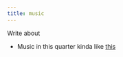 ```yaml
---
title: music
---
```


Write about 
- Music in this quarter kinda like [this](https://lukemuehlhauser.com/media-diet-for-q2-2023/#more-7652)